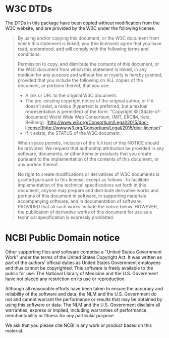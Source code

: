 # W3C DTDs

The DTDs in this package have been copied without modification from the W3C website, and are provided by the W3C under the following license.

> By using and/or copying this document, or the W3C document from which this statement is linked, you (the licensee) agree that you have read, understood, and will comply with the following terms and conditions:
>
> Permission to copy, and distribute the contents of this document, or the W3C document from which this statement is linked, in any medium for any purpose and without fee or royalty is hereby granted, provided that you include the following on ALL copies of the document, or portions thereof, that you use:
>
> * A link or URL to the original W3C document.
> * The pre-existing copyright notice of the original author, or if it doesn't exist, a notice (hypertext is preferred, but a textual representation is permitted) of the form: "Copyright © [$date-of-document] World Wide Web Consortium, (MIT, ERCIM, Keio, Beihang). [http://www.w3.org/Consortium/Legal/2015/doc-license](http://www.w3.org/Consortium/Legal/2015/doc-license)"
> * If it exists, the STATUS of the W3C document.
>
> When space permits, inclusion of the full text of this NOTICE should be provided. We request that authorship attribution be provided in any software, documents, or other items or products that you create pursuant to the implementation of the contents of this document, or any portion thereof.
>
> No right to create modifications or derivatives of W3C documents is granted pursuant to this license, except as follows: To facilitate implementation of the technical specifications set forth in this document, anyone may prepare and distribute derivative works and portions of this document in software, in supporting materials accompanying software, and in documentation of software, PROVIDED that all such works include the notice below. HOWEVER, the publication of derivative works of this document for use as a technical specification is expressly prohibited.


# NCBI Public Domain notice

Other supporting files and software comprise a "United States
Government Work" under the terms of the
United States Copyright Act.  It was written as part of the authors'
official duties as United States Government employees and thus cannot
be copyrighted.  This software is freely available to the public for
use. The National Library of Medicine and the U.S. Government have not
placed any restriction on its use or reproduction.

Although all reasonable efforts have been taken to ensure the accuracy
and reliability of the software and data, the NLM and the U.S.
Government do not and cannot warrant the performance or results that
may be obtained by using this software or data. The NLM and the U.S.
Government disclaim all warranties, express or implied, including
warranties of performance, merchantability or fitness for any
particular purpose.

We ask that you please cite NCBI in any work or product based on this material.
